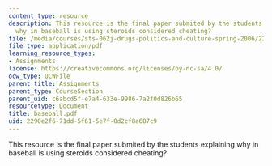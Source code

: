 ```yaml
---
content_type: resource
description: This resource is the final paper submited by the students explaining
  why in baseball is using steroids considered cheating?
file: /media/courses/sts-062j-drugs-politics-and-culture-spring-2006/2290e2f671dd5f615e7f0d2cf8a687c9_baseball.pdf
file_type: application/pdf
learning_resource_types:
- Assignments
license: https://creativecommons.org/licenses/by-nc-sa/4.0/
ocw_type: OCWFile
parent_title: Assignments
parent_type: CourseSection
parent_uid: c6abcd5f-e7a4-633e-9986-7a2f0d826b65
resourcetype: Document
title: baseball.pdf
uid: 2290e2f6-71dd-5f61-5e7f-0d2cf8a687c9
---
```

This resource is the final paper submited by the students explaining why in baseball is using steroids considered cheating?
